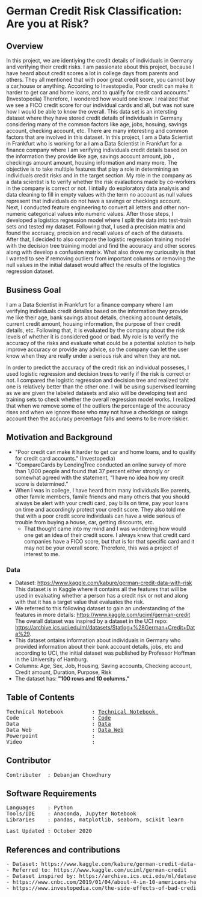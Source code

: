 # German Credit Risk Classification: Are you at Risk?

## Overview
In this project, we are identiying the credit details of individuals in Germany and verifying their credit risks. I am passionate about this project, because I have heard about credit scores a lot in college days from parents and others. They all mentioned that with poor great credit score, you cannot buy a car,house or anything. According to Investopedia, Poor credit can make it harder to get car and home loans, and to qualify for credit card accounts." (Investopedia) Therefore, I wondered how would one know. I realized that we see a FICO credit score for our individual cards and all, but was not sure how I would be able to know the overall. This data set is an intersting dataset where they have stored credit details of individuals in Germany considering many of the common factors like age, jobs, hosuing, savings account, checking account, etc. There are many interesting and common factors that are involved in this dataset.  In this project, I am a Data Scientist in Frankfurt who is working for a I am a Data Scientist in Frankfurt for a finance company where I am verifying individuals credit details based on the information they provide like age, savings account amount, job , checkings amount amount, housing information and many more. The objective is to take multiple features that play a role in determining an individuals credit risks and in the target section. My role in the company as a data scientist is to verify whether the risk evalautions made by co-workers in the company is correct or not. I intially do exploratory data analysis and data cleaning to fill in empty values with the term no account as null values represent that individuals do not have a savings or checkings account. Next, I conducted feature engineering to convert all letters and other non-numeric categorical values into numeric values. After those steps, I developed a logistics regression model where I split the data into test-train sets and tested my dataset. Following that, I used a precision matrix and found the accruacy, precision and recall values of each of the datasets. After that, I decided to also compare the logistic regression training model with the decision tree training model and find the accuracy and other scores along with develop a confusion matrix. What also drove my curiousity is that I wanted to see if removing outliers from important columns or removing the null values in the initial dataset would affect the results of the logistics regression dataset. 

## Business Goal 
I am a Data Scientist in Frankfurt for a finance company where I am verifying individuals credit detailss based on the information they provide me like their age, bank savings about details, checking account details, current credit amount, housing information, the purpose of their credit details, etc. Following that, it is evaluated by the company about the risk levels of whether it is considered good or bad. My role is to verify the accuracy of the risks and evaluate what could be a potential solution to help improve accuracy or provide any advice, so the company can let the user know when they are really under a serious risk and when they are not.

In order to predict the accuracy of the credit risk an individual posseses, I used logistic regression and decision trees to verify if the risk is correct or not. I compared the logistic regression and decision tree and realized taht one is relatively better than the other one. I will be using supervised learning as we are given the labeled datasets and also will be developing test and training sets to check whether the overall regression model works. I realized that when we remove some of the outliers the percentage of the accuracy rises and when we ignore those who may not have a checkings or saings account then the accuracy percentage falls and seems to be more riskier.

## Motivation and Background
- "Poor credit can make it harder to get car and home loans, and to qualify for credit card accounts." (Investopedia) 
- "CompareCards by LendingTree conducted an online survey of more than 1,000 people and found that 37 percent either strongly or somewhat agreed with the statement, “I have no idea how my credit score is determined.”
- When I was in college, I have heard from many individuals like parents, other famile members, famile friends and many others that you should always be alert with your credti card, pay bills on time, pay your loans on time and accordingly protect your credit score. They also told me that with a poor credit score individuals can have a wide serious of trouble from buying a house, car, getting discounts, etc. 
  - That thought came into my mind and I was wondering how would one get an idea of their credit score. I always knew that credit card companies have a FICO score, but that is for that specific card and it may not be your overall score. Therefore, this was a project of interest to me. 

### Data
- Dataset: https://www.kaggle.com/kabure/german-credit-data-with-risk This dataset is in Kaggle where it contains all the features that will be used in evaluating whether a person has a credit risk or not and along with that it has a target value that evaluates the risk. 
- We referred to this following dataset to gain an understanding of the features in more details: https://www.kaggle.com/uciml/german-credit The overall dataset was inspired by a dataset in the UCI repo: https://archive.ics.uci.edu/ml/datasets/Statlog+%28German+Credit+Data%29. 
- This dataset ontains information about individuals in Germany who provided information about their bank account details, jobs, etc and according to UCI, the initial dataset was published by Professor Hoffman in the University of Hamburg.
- Columns: Age, Sex, Job, Housing, Saving accounts, Checking account, Credit amount, Duration, Purpose, Risk
- The dataset has: **"100 rows and 10 columns."**

## Table of Contents
<pre>
Technical Notebook         : <a href=https://github.com/Debanjan-C/German_Credit/blob/main/Notebooks/Technical_Notebook.ipynb>Technical Notebook </a>
Code                       : <a href=https://github.com/Debanjan-C/German_Credit/blob/main/Notebooks/Code.ipynb>Code</a>
Data                       : <a href=https://github.com/Debanjan-C/German_Credit/blob/main/data/german_credit_data.csv>Data</a>
Data Web                   : <a href=https://www.kaggle.com/kabure/german-credit-data-with-risk>Data Web</a>
Powerpoint                 :
Video                      :
</pre>

##  Contributor
<pre>
Contributer  : Debanjan Chowdhury
</pre>

##  Software Requirements
<pre>
Languages    : Python
Tools/IDE    : Anaconda, Jupyter Notebook
Libraries    : pandas, matplotlib, seaborn, scikit learn
</pre>

<pre>
Last Updated : October 2020
</pre>

## References and contributions
<pre>
- Dataset: https://www.kaggle.com/kabure/german-credit-data-with-risk.
- Referred to: https://www.kaggle.com/uciml/german-credit
- Dataset inspired by: https://archive.ics.uci.edu/ml/datasets/Statlog+%28German+Credit+Data%29.
- https://www.cnbc.com/2019/01/04/about-4-in-10-americans-have-no-idea-how-credit-scores-are-determined.html
- https://www.investopedia.com/the-side-effects-of-bad-credit-4769783#:~:text=Poor%20credit%20can%20make%20it,%2C%20renter's%2C%20and%20homeowner's%20insurance.
</pre>
